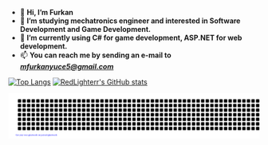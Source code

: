 - 👋 **Hi, I’m Furkan**
- 👀 **I’m studying mechatronics engineer and interested in Software Development and Game Development.**
- 🌱 **I’m currently using C# for game development, ASP.NET for web development.**
- 📫 **You can reach me by sending an e-mail to** ***mfurkanyuce5@gmail.com***

[![Top Langs](https://github-readme-stats.vercel.app/api/top-langs/?username=RedLighterr&show_icons=true&theme=dark)](https://github.com/anuraghazra/github-readme-stats) [![RedLighterr's GitHub stats](https://github-readme-stats.vercel.app/api?username=RedLighterr&show_icons=true&theme=dark)](https://github.com/anuraghazra/github-readme-stats)

![gitartwork](gitartwork.svg)

<!---
RedLighterr/RedLighterr is a ✨ special ✨ repository because its `README.md` (this file) appears on your GitHub profile.
You can click the Preview link to take a look at your changes.
--->
